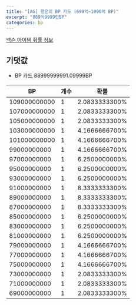 ```yaml
---
title: "[AG] 행운의 BP 카드 (690억~1090억 BP)"
excerpt: "889억9999만BP"
categories: bp
---
```

[넥슨 아이템 확률 정보](http://iteminfo.nexon.com/probability/fo4?sn=7316)

## 기댓값
  - BP 카드 88999999991.09999BP

|BP|개수|확률|
|---|---|---|
|109000000000|1|2.0833333300%|
|107000000000|1|2.0833333300%|
|105000000000|1|2.0833333300%|
|103000000000|1|4.1666666700%|
|101000000000|1|4.1666666700%|
|99000000000|1|4.1666666700%|
|97000000000|1|6.2500000000%|
|95000000000|1|6.2500000000%|
|93000000000|1|6.2500000000%|
|91000000000|1|8.3333333300%|
|89000000000|1|8.3333333300%|
|87000000000|1|8.3333333300%|
|85000000000|1|6.2500000000%|
|83000000000|1|6.2500000000%|
|81000000000|1|6.2500000000%|
|79000000000|1|4.1666666700%|
|77000000000|1|4.1666666700%|
|75000000000|1|4.1666666700%|
|73000000000|1|2.0833333300%|
|71000000000|1|2.0833333300%|
|69000000000|1|2.0833333300%|
